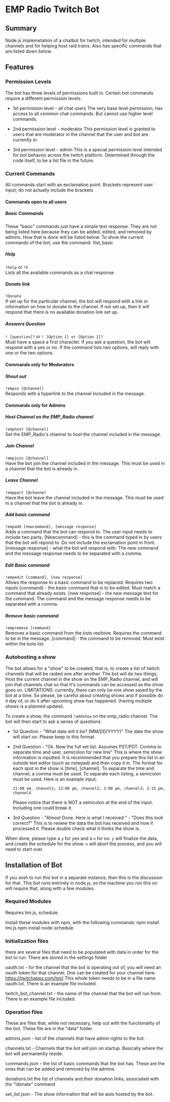 # EMP Radio Twitch Bot

## Summary 
Node.js implemetation of a chatbot for twitch, intended for multiple channels and for helping host raid trains. 
Also has specific commands that are listed down below.

## Features 

### Permission Levels
The bot has three levels of permissions built in. Certain bot commands require a different permission levels.

- 1st permission level - all chat users
The very base level permission, has access to all common chat commands. But cannot use higher level commands.

- 2nd permission level - moderator
This permission level is granted to users that are moderator in the channel that the user and bot are currently in. 

- 3rd permission level - admin
This is a special permission level intended for bot behavior across the twitch platform. Determined through the code itself, to be a list file in the future.


### Current Commands
All commands start with an exclamation point. Brackets represent user input; do not actually include the brackets

#### Commands open to all users
##### Basic Commands
These "basic" commands just have a simple text response. They are not being listed here because they can be added, edited, and removed by admins. How that is done will be listed below. To show the current commands of the bot, use the command:
!list_basic


##### Help
`!help` or `!h`  
Lists all the available commands as a chat response.

##### Donate link
`!Donate`  
If set up for the particular channel, the bot will respond with a link or information on how to donate to the channel. If not set up, then it will respond that there is no available donation link set up.

##### Answers Question
`! [question]?`
or
`! [Option 1] or [Option 1]?`  
Must have a space a first character. If you ask a question, the bot will respond with a yes or no. If the command lists two options, will reply with one or the two options. 

#### Commands only for Moderators

##### Shout out
`!empso [@channel]`  
Responds with a hyperlink to the channel included in the message. 

#### Commands only for Admins

##### Host Channel on the EMP_Radio channel
`!emphost [@channel]`  
Set the EMP_Radio's channel to host the channel included in the message.

##### Join Channel
`!empjoin [@channel]`  
Have the bot join the channel included in the message. This must be used in a channel that the bot is already in.

##### Leave Channel
`!emppart [@channel`  
Have the bot leave the channel included in the message. This must be used in a channel that the bot is already in.

##### Add basic command
`!empadd [newcommand], [message response]`  
Adds a command that the bot can respond to. The user input needs to include two parts;
[Newcommand] - this is the command typed in by users that the bot will repond to. Do not include the exclamation point in front.
[message response] - what the bot will respond with.
The new command and the message response needs to be separated with a comma.

##### Edit Basic command
`!empedit [command], [new response]`  
Allows the response to a basic command to be replaced. Requires two inputs
[command] - the basic command that is to be edited. Must match a command that already exists.
[new response] - the new message text for the command.
The command and the message response needs to be separated with a comma.

##### Remove basic command
`!empremove [command]`  
Removes a basic command from the bots repitoire. Requires the command to be in the message.
[command] - the command to be removed. Must exist within the bots list.

### Autohosting a show
The bot allows for a "show" to be created; that is, to create a list of twitch channels that will be raided one after another.
The bot will do two things; Host the current channel in the show on the EMP_Radio channel, and will join that channels chat so that it's commands can be accessed as the show goes on.
LIMITATIONS: currently, there can only be one show saved by the bot at a time. So please, be careful about creating shows and if possible do it day of, or do it after upcoming show has happened. (having multiple shows is a planned update).

To create a show, the command `!addshow` on the emp_radio channel. The bot will then start to ask a series of questions:

- 1st Question -  "What date will it be? (MM/DD/YYYY)"
The date the show will start on. Please keep to this format.

- 2nd Question - "Ok. Now the full set list. Assumes PST/PDT. Comma to separate time and user, semicolon for new line"
  This is where the show information is inputted. It is recommended that you prepare this list in an outside text editor (such as notepad) and then copy it in.
  The format for each spot in the show is [time], [channel]. To separate the time and channel, a comma must be used. To separate each listing, a semicolon must be used.
  Here is an example input:

  `11:00 am, channel1;
  12:00 pm, channel2;
  1:00 pm, channel3;
  2:15 pm, channel4`

  Please notice that there is NOT a semicolon at the end of the input. Including one could break it.

- 3rd Question - "Almost Done. Here is what I received:" - "Does this look correct?"
This is to review the data the bot has received and how it processed it. Please double check what it thinks the show is.

When done, please type a `y` for yes and a `n` for no.
`y` will finalize the data, and create the schedule for the show.
`n` will abort the process, and you will need to start over.

## Installation of Bot
If you wish to run this bot in a separate instance, then this is the discussion for that. This bot runs entrirely in node.js, so the machine you run this on will require that, along with a few modules. 

### Required Modules
Requires tmi.js, schedule.

Install these modules with npm, with the following commands:
npm install tmi.js
npm install node-schedule

### Initialization files
there are several files that need to be populated with data in order for the bot to run. There are stored in the settings folder

oauth.txt - for the channel that the bot is operating out of, you will need an oauth token for that channel. One can be created for your channel here: https://twitchapps.com/tmi/
This whole token needs to be in a file name oauth.txt. There is an example file included.

twitch_bot_channel.txt - the name of the channel that the bot will run from. There is an example file included.

### Operation files
These are files that, while not necessary, help out with the functionality of the bot. These file are in the "data" folder.

admins.json - list of the channels that have admin rights to the bot.

channels.txt - Channels that the bot will join on startup. Basically where the bot will permanently reside.

commands.json - the list of basic commands that the bot has. These are the ones that can be added and removed by the admins.

donations.txt the list of channels and their donation links, associated with the "!donate" command

set_list.json - The show information that will be auto hosted by the bot.


